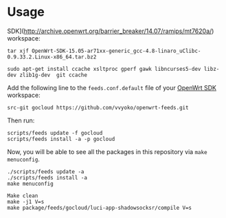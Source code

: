 # Usage

SDK](http://archive.openwrt.org/barrier_breaker/14.07/ramips/mt7620a/) workspace:

```
tar xjf OpenWrt-SDK-15.05-ar71xx-generic_gcc-4.8-linaro_uClibc-0.9.33.2.Linux-x86_64.tar.bz2

sudo apt-get install ccache xsltproc gperf gawk libncurses5-dev libz-dev zlib1g-dev  git ccache
```

Add the following line to the `feeds.conf.default` file of your [OpenWrt SDK](http://archive.openwrt.org/barrier_breaker/14.07/ramips/mt7620a/) workspace:

```
src-git gocloud https://github.com/vvyoko/openwrt-feeds.git
```

Then run:

```
scripts/feeds update -f gocloud
scripts/feeds install -a -p gocloud
```

Now, you will be able to see all the packages in this repository via `make menuconfig`.

```
./scripts/feeds update -a 
./scripts/feeds install -a
make menuconfig 

Make clean
make -j1 V=s
make package/feeds/gocloud/luci-app-shadowsocksr/compile V=s
```
